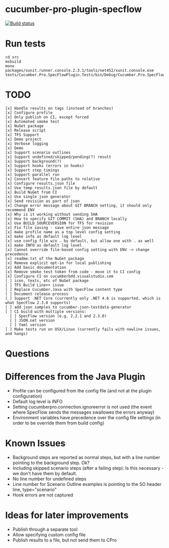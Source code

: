 # cucumber-pro-plugin-specflow

[![Build status](https://cucumberbdd.visualstudio.com/_apis/public/build/definitions/3f6ffcb6-fe64-4a4f-85bd-eed3893f83fd/1/badge)](https://cucumberbdd.visualstudio.com/cucumber-pro-plugin-specflow/_build/index?context=mine&path=%5C&definitionId=1&_a=completed)

# Run tests

    cd src
    msbuild
    mono packages/xunit.runner.console.2.3.1/tools/net452/xunit.console.exe tests/Cucumber.Pro.SpecFlowPlugin.Tests/bin/Debug/Cucumber.Pro.SpecFlowPlugin.Tests.dll

# TODO

    [x] Handle results on tags (instead of branches)
    [x] Configure profile
    [x] Only publish on CI, except forced
    [x] Automated smoke test
    [x] NuGet package
    [x] Release script
    [x] TFS Support
    [x] Demo project
    [x] Verbose logging
    [x] Demo
    [x] Support scenario outlines
    [x] Support undefined/skipped/pending(?) result
    [x] Support background(?)
    [x] Support hooks (errors in hooks)
    [x] Support step timings
    [x] Support parallel run
    [x] Convert feature file paths to relative
    [x] Configure results.json file
    [x] Use temp results.json file by default
    [x] Build NuGet from CI
    [x] Use single json generator
    [x] Send revision as part of json
    [x] Change error message about GIT BRANCH setting, it should only recommend ENV
    [x] Why is it working without sending SHA
    [x] How to specify GIT COMMIT (SHA) and BRANCH locally
    [x] Use BUILD_SOURCEVERSION for TFS for revision
    [x] Fix file saving - save entire json message
    [x] make profile name as a top level config setting
    [x] make info as default log level
    [x] use config file w/o . by default, but allow one with . as well
    [x] make INFO as default log level
    [x] Cannot override file-based config setting with ENV -> change precedence
    [x] readme.txt of the NuGet package
    [x] Remove explicit opt-in for local publishing
    [x] Add basic documentation
    [x] Remove smoke test token from code - move it to CI config
    [x] Configure CI on cucumberbdd.visualstudio.com
    [ ] icon, texts, etc of NuGet package
    [ ] TFS Build Line++ issue
    [ ] Replace Cucumber.Java with SpecFlow content type
    [ ] Document release process
    [ ] Support .NET Core (currently only .NET 4.6 is supported, which is what SpecFlow 2.3.0 supports)
    [ ] add json samples to cucumber-json-testdata-generator
    [ ] CI build with multiple versions:
      [ ] SpecFlow version (e.g. 2.2.1 and 2.3.0)
      [ ] JSON.net version
      [ ] Yaml version
    [ ] Make tests run on OSX/Linux (currently fails with newline issues, and hangs)

# Questions

# Differences from the Java Plugin

- Profile can be configured from the config file (and not at the plugin configuration)
- Default log level is INFO
- Setting cucumberpro.connection.ignoreerror is not used (the event where SpecFlow sends the messages swallowes the errors anyway)
- Environment variables have precedence over the config file settings (in order to be override them from build config)

# Known Issues

- Background steps are reported as normal steps, but with a line number pointing to the background step. Ok?
- Including skipped scenario steps (after a failing step): Is this necessary - we don't have them by default.
- No line number for undefined steps
- Line number for Scenario Outline examples is pointing to the SO header line, type="scenario"
- Hook errors are not captured

# Ideas for later improvements

* Publish through a separate tool
* Allow specifying custom config file
* Publish results to a file, but not send them to CPro
